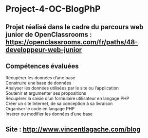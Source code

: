 # Project-4-OC-BlogPhP
## Projet réalisé dans le cadre du parcours web junior de OpenClassrooms : https://openclassrooms.com/fr/paths/48-developpeur-web-junior

## Compétences évaluées</br>
Récupérer les données d’une base</br>
Construire une base de données</br>
Analyser les données utilisées par le site ou l’application</br>
Soutenir et argumenter ses propositions</br>
Récupérer la saisie d’un formulaire utilisateur en langage PHP</br>
Créer un site Internet, de sa conception à sa livraison</br>
Organiser le code en langage PHP</br>
Insérer ou modifier les données d’une base</br>
## Site : http://www.vincentlagache.com/blog

